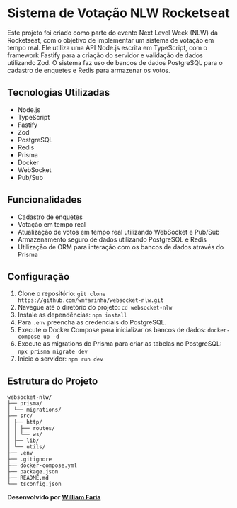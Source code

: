 # Sistema de Votação NLW Rocketseat

Este projeto foi criado como parte do evento Next Level Week (NLW) da Rocketseat, com o objetivo de implementar um sistema de votação em tempo real. Ele utiliza uma API Node.js escrita em TypeScript, com o framework Fastify para a criação do servidor e validação de dados utilizando Zod. O sistema faz uso de bancos de dados PostgreSQL para o cadastro de enquetes e Redis para armazenar os votos.

## Tecnologias Utilizadas

- Node.js
- TypeScript
- Fastify
- Zod
- PostgreSQL
- Redis
- Prisma
- Docker
- WebSocket
- Pub/Sub

## Funcionalidades

- Cadastro de enquetes
- Votação em tempo real
- Atualização de votos em tempo real utilizando WebSocket e Pub/Sub
- Armazenamento seguro de dados utilizando PostgreSQL e Redis
- Utilização de ORM para interação com os bancos de dados através do Prisma

## Configuração

1. Clone o repositório: `git clone https://github.com/wmfarinha/websocket-nlw.git`
2. Navegue até o diretório do projeto: `cd websocket-nlw`
3. Instale as dependências: `npm install`
4. Para `.env` preencha as credenciais do PostgreSQL.
5. Execute o Docker Compose para inicializar os bancos de dados: `docker-compose up -d`
6. Execute as migrations do Prisma para criar as tabelas no PostgreSQL: `npx prisma migrate dev`
7. Inicie o servidor: `npm run dev`

## Estrutura do Projeto
```
websocket-nlw/
├── prisma/
│ └── migrations/
├── src/
│ ├── http/
│ │ ├── routes/
│ │ └── ws/
│ ├── lib/
│ └── utils/
├── .env
├── .gitignore
├── docker-compose.yml
├── package.json
├── README.md
└── tsconfig.json
```


**Desenvolvido por [William Faria](https://github.com/wmfariadev)**
